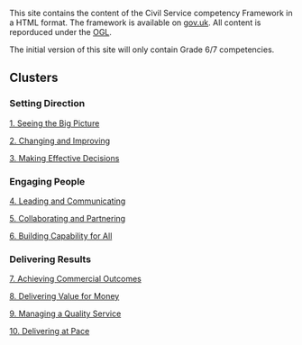 This site contains the content of the Civil Service competency Framework in a HTML format. The framework is available on [gov.uk](https://www.gov.uk/government/publications/civil-service-competency-framework). All content is reporduced under the [OGL](http://www.nationalarchives.gov.uk/doc/open-government-licence/version/1/open-government-licence.htm). 

The initial version of this site will only contain Grade 6/7 competencies. 

## Clusters

### Setting Direction

[1. Seeing the Big Picture](seeingthebigpicture.md)

[2. Changing and Improving](changingandimproving.md)

[3. Making Effective Decisions](makingeffectivedecisions.md)

### Engaging People

[4. Leading and Communicating](leadingandcommunicating.md)

[5. Collaborating and Partnering](collaboratingandpartnering.md)

[6. Building Capability for All](buildingcapabilityforall.md)

### Delivering Results

[7. Achieving Commercial Outcomes](achievingcommercialoutcomes.md)

[8. Delivering Value for Money](deliveringvalueformoney.md)

[9. Managing a Quality Service](managingaqualityservice.md)

[10. Delivering at Pace](deliveringatpace.md)
